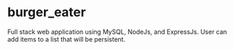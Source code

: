 # burger_eater
Full stack web application using MySQL, NodeJs, and ExpressJs. User can add items to a list that will be persistent.
